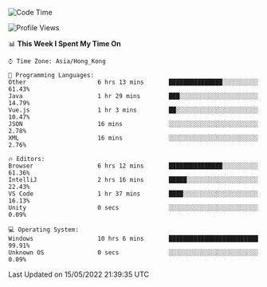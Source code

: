<!--START_SECTION:waka-->
![Code Time](http://img.shields.io/badge/Code%20Time-10%20hrs%207%20mins-blue)

![Profile Views](http://img.shields.io/badge/Profile%20Views-618-blue)

📊 **This Week I Spent My Time On** 

```text
⌚︎ Time Zone: Asia/Hong_Kong

💬 Programming Languages: 
Other                    6 hrs 13 mins       ███████████████░░░░░░░░░░   61.43% 
Java                     1 hr 29 mins        ███░░░░░░░░░░░░░░░░░░░░░░   14.79% 
Vue.js                   1 hr 3 mins         ██░░░░░░░░░░░░░░░░░░░░░░░   10.47% 
JSON                     16 mins             ░░░░░░░░░░░░░░░░░░░░░░░░░   2.78% 
XML                      16 mins             ░░░░░░░░░░░░░░░░░░░░░░░░░   2.76%

🔥 Editors: 
Browser                  6 hrs 12 mins       ███████████████░░░░░░░░░░   61.36% 
IntelliJ                 2 hrs 16 mins       █████░░░░░░░░░░░░░░░░░░░░   22.43% 
VS Code                  1 hr 37 mins        ████░░░░░░░░░░░░░░░░░░░░░   16.13% 
Unity                    0 secs              ░░░░░░░░░░░░░░░░░░░░░░░░░   0.09%

💻 Operating System: 
Windows                  10 hrs 6 mins       █████████████████████████   99.91% 
Unknown OS               0 secs              ░░░░░░░░░░░░░░░░░░░░░░░░░   0.09%

```


 Last Updated on 15/05/2022 21:39:35 UTC
<!--END_SECTION:waka-->
